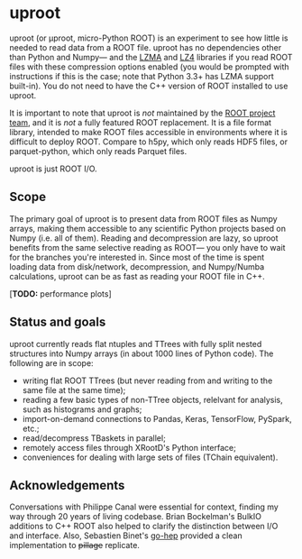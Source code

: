 # uproot

uproot (or &mu;proot, micro-Python ROOT) is an experiment to see how little is needed to read data from a ROOT file. uproot has no dependencies other than Python and Numpy— and the [LZMA](https://pypi.python.org/pypi/backports.lzma) and [LZ4](https://pypi.python.org/pypi/lz4) libraries if you read ROOT files with these compression options enabled (you would be prompted with instructions if this is the case; note that Python 3.3+ has LZMA support built-in). You do not need to have the C++ version of ROOT installed to use uproot.

It is important to note that uproot is _not_ maintained by the [ROOT project team](https://root.cern/), and it is _not_ a fully featured ROOT replacement. It is a file format library, intended to make ROOT files accessible in environments where it is difficult to deploy ROOT. Compare to h5py, which only reads HDF5 files, or parquet-python, which only reads Parquet files.

uproot is just ROOT I/O.

## Scope

The primary goal of uproot is to present data from ROOT files as Numpy arrays, making them accessible to any scientific Python projects based on Numpy (i.e. all of them). Reading and decompression are lazy, so uproot benefits from the same selective reading as ROOT— you only have to wait for the branches you're interested in. Since most of the time is spent loading data from disk/network, decompression, and Numpy/Numba calculations, uproot can be as fast as reading your ROOT file in C++.

[**TODO:** performance plots]

## Status and goals

uproot currently reads flat ntuples and TTrees with fully split nested structures into Numpy arrays (in about 1000 lines of Python code). The following are in scope:

   * writing flat ROOT TTrees (but never reading from and writing to the same file at the same time);
   * reading a few basic types of non-TTree objects, relelvant for analysis, such as histograms and graphs;
   * import-on-demand connections to Pandas, Keras, TensorFlow, PySpark, etc.;
   * read/decompress TBaskets in parallel;
   * remotely access files through XRootD's Python interface;
   * conveniences for dealing with large sets of files (TChain equivalent).

## Acknowledgements

Conversations with Philippe Canal were essential for context, finding my way through 20 years of living codebase. Brian Bockelman's BulkIO additions to C++ ROOT also helped to clarify the distinction between I/O and interface. Also, Sebastien Binet's [go-hep](https://github.com/go-hep/hep) provided a clean implementation to ~~pillage~~ replicate.

